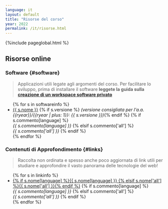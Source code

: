 ```yaml
---
language: it
layout: default
title: "Risorse del corso"
year: 2022
permalink: /it/risorse.html
---
```


{%include pageglobal.html %}


## Risorse online

### Software  {#software}

> Applicazioni utili legate agli argomenti del corso. Per facilitare lo sviluppo, prima di installare il software **leggete la guida sulla [creazione di un workspace software privato](/it/workspace)**

<ul>
{% for s in softwareinfo %}<li> 
<a href="{{ s.url }}">{{ s.nome }}</a>
{% if s.versione %}  <em>(versione consigliata per l'a.a. {{ryear}}/{{ryear | plus: 1}}: {{ s.versione }})</em>{% endif %}
{% if s.commento[language] %}   <br/><em>{{ s.commento[language] }}</em>
{% elsif s.commento['all'] %}   <br/><em>{{ s.commento['all'] }}</em> 
{% endif %}</li>{% endfor %}
</ul>

### Contenuti di Approfondimento {#links}

> Raccolta non ordinata e spesso anche poco aggiornata di link utili per studiare e approfondire il vasto panorama delle tecnologie del web!

<ul>
{% for s in linkinfo %}<li> 
<a href="{{ s.url }}">{% if s.nome[language] %}{{ s.nome[language] }}
{% elsif s.nome['all'] %}{{ s.nome['all'] }}{% endif %}</a>
{% if s.commento[language] %}   <br/><em>{{ s.commento[language] }}</em>
{% elsif s.commento['all'] %}   <br/><em>{{ s.commento['all'] }}</em> 
{% endif %}</li>{% endfor %}
</ul>

